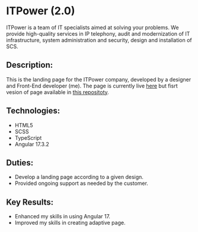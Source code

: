 # ITPower (2.0)

ITPower is a team of IT specialists aimed at solving your problems. We provide high-quality services in IP telephony, audit and modernization of IT infrastructure, system administration and security, design and installation of SCS.

## Description:

This is the landing page for the ITPower company, developed by a designer and Front-End developer (me). The page is currently live [here](https://itpower.com.ua/) but fisrt vesion of page available in [this repositoty](https://github.com/kervyi7/itpower2.0).

## Technologies: 

- HTML5
- SCSS
- TypeScript
- Angular 17.3.2

## Duties:

- Develop a landing page according to a given design.
- Provided ongoing support as needed by the customer.

## Key Results:

- Enhanced my skills in using Angular 17.
- Improved my skills in creating adaptive page.
